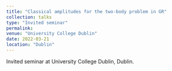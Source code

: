 ```yaml
---
title: "Classical amplitudes for the two-body problem in GR"
collection: talks
type: "Invited seminar"
permalink:
venue: "University College Dublin"
date: 2022-03-21
location: "Dublin"
---
```


Invited seminar at University College Dublin, Dublin.
